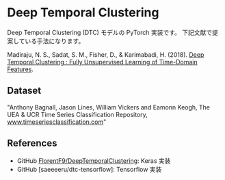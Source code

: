 # Deep Temporal Clustering

Deep Temporal Clustering (DTC) モデルの PyTorch 実装です。
下記文献で提案している手法になります。

Madiraju, N. S., Sadat, S. M., Fisher, D., & Karimabadi, H. (2018).
[Deep Temporal Clustering : Fully Unsupervised Learning of Time-Domain Features][dtc].

[dtc]: http://arxiv.org/abs/1802.01059

## Dataset

"Anthony Bagnall, Jason Lines, William Vickers and Eamonn Keogh,
The UEA & UCR Time Series Classification Repository,
www.timeseriesclassification.com"

## References

- GitHub [FlorentF9/DeepTemporalClustering][florentf9]: Keras 実装
- GitHub [saeeeeru/dtc-tensorflow]: Tensorflow 実装

[saeeeeru]: https://github.com/saeeeeru/dtc-tensorflow
[florentf9]: https://github.com/FlorentF9/DeepTemporalClustering
